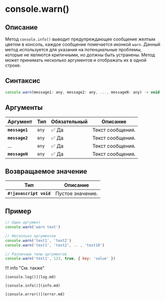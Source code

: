 # console.warn()

## Описание
Метод `console.info()` выводит предупреждающее сообщение желтым цветом в консоль, каждое сообщение помечается иконкой `warn`. Данный метод используется для указания на потенциальные проблемы, которые не являются критичными, но должны быть устранены. Метод может принимать несколько аргументов и отображать их в одной строке.

## Синтаксис
``` javascript
console.warn(message1: any, message2: any, ..., messageN: any) -> void
```
## Аргументы
| Аргумент | Тип      | Обязательный | Описание                                                                 |
|----------|----------|--------------|--------------------------------------------------------------------------|
| **`message1`**   | `any` | :white_check_mark: Да         | Текст сообщения. |
| **`message2`**   | `any` | :white_check_mark: Да         | Текст сообщения. |
| ...  | `any` | :white_check_mark: Да         | Текст сообщения. |
| **`messageN`**   | `any` | :white_check_mark: Да         | Текст сообщения. |

## Возвращаемое значение
| Тип      | Описание                                                                 |
|----------|--------------------------------------------------------------------------|
| **`#!javascript void`**   | Пустое значение. |

## Пример
``` javascript linenums="1"
// Один аргумент
console.warn('warn text')

// Несколько аргументов
console.warn('text1', 'text2')
console.warn('text1', 'text2', .. , 'text10')

// Различные типы аргументов
console.warn('text1', 123, true, { key: 'value' })
``` 

!!! info "См. также"

	[console.log()](log.md)

    [console.info()](info.md)
    
	[console.error()](error.md)
